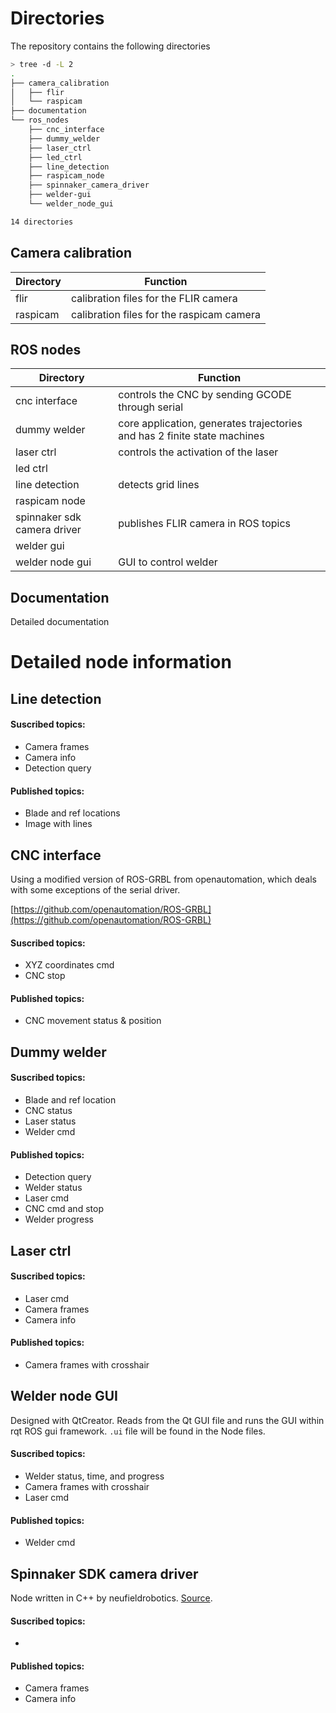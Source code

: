 # Directories

The repository contains the following directories

```bash
> tree -d -L 2
.
├── camera_calibration
│   ├── flir
│   └── raspicam
├── documentation
└── ros_nodes
    ├── cnc_interface
    ├── dummy_welder
    ├── laser_ctrl
    ├── led_ctrl
    ├── line_detection
    ├── raspicam_node
    ├── spinnaker_camera_driver
    ├── welder-gui
    └── welder_node_gui

14 directories
```

## Camera calibration

Directory            	| Function
-------------        	| -------------
flir						| calibration files for the FLIR camera
raspicam					| calibration files for the raspicam camera

## ROS nodes

Directory            	| Function
-------------        	| -------------
cnc interface				| controls the CNC by sending GCODE through serial
dummy welder				| core application, generates trajectories and has 2 finite state machines 
laser ctrl				| controls the activation of the laser
led ctrl					| 
line detection			| detects grid lines
raspicam node				| 
spinnaker sdk camera driver	| publishes FLIR camera in ROS topics
welder gui				| 
welder node gui			| GUI to control welder

## Documentation

Detailed documentation

# Detailed node information

## Line detection

#### Suscribed topics: 
- Camera frames
- Camera info
- Detection query

#### Published topics:
- Blade and ref locations
- Image with lines

## CNC interface

Using a modified version of ROS-GRBL from openautomation, which deals with some exceptions of the serial driver.

[https://github.com/openautomation/ROS-GRBL](https://github.com/openautomation/ROS-GRBL)

#### Suscribed topics: 	
- XYZ coordinates cmd
- CNC stop
	
#### Published topics:
- CNC movement status & position

## Dummy welder

#### Suscribed topics:
- Blade and ref location
- CNC status
- Laser status
- Welder cmd
	
#### Published topics:
- Detection query
- Welder status
- Laser cmd
- CNC cmd and stop
- Welder progress

## Laser ctrl
	
#### Suscribed topics:
- Laser cmd
- Camera frames
- Camera info

#### Published topics:
- Camera frames with crosshair

## Welder node GUI
	
Designed with QtCreator. Reads from the Qt GUI file and runs the GUI within rqt ROS gui framework. `.ui` file will be found in the Node files.
	
#### Suscribed topics:
- Welder status, time, and progress
- Camera frames with crosshair
- Laser cmd

#### Published topics:	
- Welder cmd
 
## Spinnaker SDK camera driver

Node written in C++ by neufieldrobotics. [Source](https://github.com/neufieldrobotics/spinnaker_sdk_camera_driver).
	
#### Suscribed topics:
- 
	
#### Published topics:	
- Camera frames
- Camera info